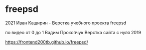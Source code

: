 # freepsd
2021 Иван Каширин - Верстка учебного проекта freepsd

по видео от 0 до 1 Вадим Прокопчук Верстка сайта с нуля 2019

https://frontend200tb.github.io/freepsd/
